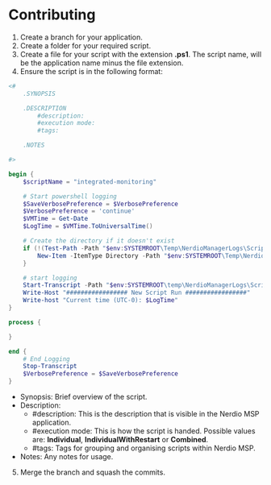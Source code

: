 # Contributing
1. Create a branch for your application.
2. Create a folder for your required script.
3. Create a file for your script with the extension **.ps1**. The script name, will be the application name minus the file extension.
4. Ensure the script is in the following format:
````powershell
<#
    .SYNOPSIS

    .DESCRIPTION
        #description:
        #execution mode:
        #tags:

    .NOTES

#>

begin {
    $scriptName = "integrated-monitoring"

    # Start powershell logging
    $SaveVerbosePreference = $VerbosePreference
    $VerbosePreference = 'continue'
    $VMTime = Get-Date
    $LogTime = $VMTime.ToUniversalTime()

    # Create the directory if it doesn't exist
    if (!(Test-Path -Path "$env:SYSTEMROOT\Temp\NerdioManagerLogs\ScriptedActions\$scriptName")) {
        New-Item -ItemType Directory -Path "$env:SYSTEMROOT\Temp\NerdioManagerLogs\ScriptedActions\$scriptName"
    }

    # start logging
    Start-Transcript -Path "$env:SYSTEMROOT\temp\NerdioManagerLogs\ScriptedActions\$scriptName\ps_log.txt" -Append
    Write-Host "################# New Script Run #################"
    Write-host "Current time (UTC-0): $LogTime"
}

process {

}

end {
    # End Logging
    Stop-Transcript
    $VerbosePreference = $SaveVerbosePreference
}
````

- Synopsis: Brief overview of the script.
- Description:
    - #description: This is the description that is visible in the Nerdio MSP application.
    - #execution mode: This is how the script is handed. Possible values are: **Individual**, **IndividualWithRestart** or **Combined**.
    - #tags: Tags for grouping and organising scripts within Nerdio MSP.
- Notes: Any notes for usage.
5. Merge the branch and squash the commits.
